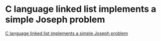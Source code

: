 # C language linked list implements a simple Joseph problem
[C language linked list implements a simple Joseph problem](https://aiwithcloud.com/2022/09/14/c_language_linked_list_implements_a_simple_joseph_problem/)